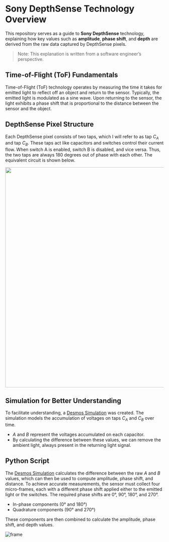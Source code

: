 # Sony DepthSense Technology Overview

This repository serves as a guide to **Sony DepthSense** technology, explaining how key values such as **amplitude**, **phase shift**, and **depth** are derived from the raw data captured by DepthSense pixels.

> Note: This explanation is written from a software engineer’s perspective.

## Time-of-Flight (ToF) Fundamentals
Time-of-Flight (ToF) technology operates by measuring the time it takes for emitted light to reflect off an object and return to the sensor. Typically, the emitted light is modulated as a sine wave. Upon returning to the sensor, the light exhibits a phase shift that is proportional to the distance between the sensor and the object.

## DepthSense Pixel Structure
Each DepthSense pixel consists of two taps, which I will refer to as tap $C_A$ and tap $C_B$. These taps act like capacitors and switches control their current flow. When switch A is enabled, switch B is disabled, and vice versa. Thus, the two taps are always 180 degrees out of phase with each other. The equivalent circuit is shown below.

<p align="center">
  <img src="https://github.com/user-attachments/assets/c5870980-eb6f-46fe-ae38-3a5ac48bce49" width="700">
</p>

## Simulation for Better Understanding
To facilitate understanding, a [Desmos Simulation](https://www.desmos.com/calculator/stxdkrn707) was created. The simulation models the accumulation of voltages on taps $C_A$ and $C_B$ over time.

- $A$ and $B$ represent the voltages accumulated on each capacitor.
- By calculating the difference between these values, we can remove the ambient light, always present in the returning light signal.

## Python Script
The [Desmos Simulation](https://www.desmos.com/calculator/stxdkrn707) calculates the difference between the raw $A$ and $B$ values, which can then be used to compute amplitude, phase shift, and distance. To achieve accurate measurements, the sensor must collect four micro-frames, each with a different phase shift applied either to the emitted light or the switches. The required phase shifts are 0°, 90°, 180°, and 270°.

- In-phase components (0° and 180°)
- Quadrature components (90° and 270°)

These components are then combined to calculate the amplitude, phase shift, and depth values.

![frame](https://github.com/user-attachments/assets/8356ff53-91f0-4971-bf8c-a1ee2e3acdcc)
